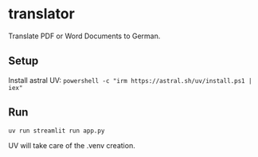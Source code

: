 # translator

Translate PDF or Word Documents to German.

## Setup

Install astral UV: `powershell -c "irm https://astral.sh/uv/install.ps1 | iex"`

## Run

`uv run streamlit run app.py`

UV will take care of the .venv creation.
